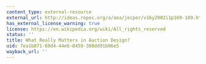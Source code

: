 ```yaml
---
content_type: external-resource
external_url: http://ideas.repec.org/a/aea/jecper/v16y2002i1p169-189.html
has_external_license_warning: true
license: https://en.wikipedia.org/wiki/All_rights_reserved
status: ''
title: What Really Matters in Auction Design?
uid: 7ea1b871-69d4-44e6-8459-388dd91b06e5
wayback_url: ''
---
```

